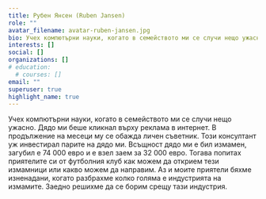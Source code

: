 ```yaml
---
title: Рубен Янсен (Ruben Jansen)
role: ""
avatar_filename: avatar-ruben-jansen.jpg
bio: Учех компютърни науки, когато в семейството ми се случи нещо ужасно. Дядо ми беше кликнал върху реклама в интернет. В продължение на месеци му се обажда личен съветник. Този консултант уж инвестирал парите на дядо ми. Всъщност дядо ми е бил измамен, загубил е 74 000 евро и е взел заем за 32 000 евро. Тогава попитах приятелите си от футболния клуб как можем да открием тези измамници или какво можем да направим. Аз и моите приятели бяхме изненадани, когато разбрахме колко голяма е индустрията на измамите. Заедно решихме да се борим срещу тази индустрия.
interests: []
social: []
organizations: []
# education:
  # courses: []
email: ""
superuser: true
highlight_name: true
---
```

<!--StartFragment-->

Учех компютърни науки, когато в семейството ми се случи нещо ужасно. Дядо ми беше кликнал върху реклама в интернет. В продължение на месеци му се обажда личен съветник. Този консултант уж инвестирал парите на дядо ми. Всъщност дядо ми е бил измамен, загубил е 74 000 евро и е взел заем за 32 000 евро. Тогава попитах приятелите си от футболния клуб как можем да открием тези измамници или какво можем да направим. Аз и моите приятели бяхме изненадани, когато разбрахме колко голяма е индустрията на измамите. Заедно решихме да се борим срещу тази индустрия.

<!--EndFragment-->
